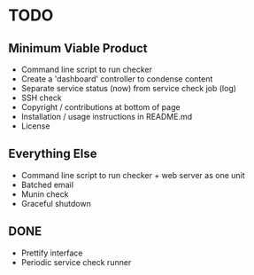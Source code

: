 # TODO

## Minimum Viable Product

 * Command line script to run checker
 * Create a 'dashboard' controller to condense content
 * Separate service status (now) from service check job (log)
 * SSH check
 * Copyright / contributions at bottom of page
 * Installation / usage instructions in README.md
 * License
 
## Everything Else

 * Command line script to run checker + web server as one unit
 * Batched email
 * Munin check
 * Graceful shutdown
 
## DONE

  * Prettify interface
  * Periodic service check runner

